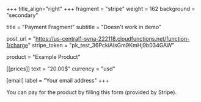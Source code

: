 +++
title_align="right"
+++
fragment = "stripe"
weight = 162
background = "secondary"

title = "Payment Fragment"
subtitle = "Doesn't work in demo"

post_url = "https://us-central1-syna-222118.cloudfunctions.net/function-1/charge"
stripe_token = "pk_test_36PckiAlsGm9KmHj9b034GAW"

product = "Example Product"

[[prices]]
  text = "20.00$"
  currency = "usd"

[email]
  label = "Your email address"
+++

You can pay for the product by filling this form (provided by Stripe).
